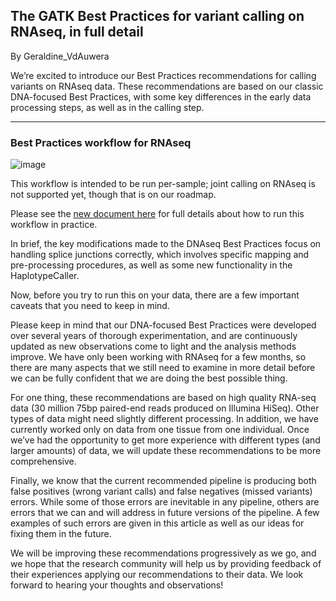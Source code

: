 ## The GATK Best Practices for variant calling on RNAseq, in full detail

By Geraldine_VdAuwera

<p>We’re excited to introduce our Best Practices recommendations for calling variants on RNAseq data. These recommendations are based on our classic DNA-focused Best Practices, with some key differences in the early data processing steps, as well as in the calling step.</p>

<hr></hr><h3>Best Practices workflow for RNAseq</h3>

<p><img src="https://us.v-cdn.net/5019796/uploads/FileUpload/f3/ec6fde05bcd6ae6ed4714d4d023b55.png" alt="image" class="embedImage-img importedEmbed-img"></img></p>

<p>This workflow is intended to be run per-sample; joint calling on RNAseq is not supported yet, though that is on our roadmap.</p>

<p>Please see the <a rel="nofollow" href="http://www.broadinstitute.org/gatk/guide/article?id=3891">new document here</a> for full details about how to run this workflow in practice.</p>

<p>In brief, the key modifications made to the DNAseq Best Practices focus on handling splice junctions correctly, which involves specific mapping and pre-processing procedures, as well as some new functionality in the HaplotypeCaller.</p>

<p>Now, before you try to run this on your data, there are a few important caveats that you need to keep in mind.</p>

<p>Please keep in mind that our DNA-focused Best Practices were developed over several years of thorough experimentation, and are continuously updated as new observations come to light and the analysis methods improve. We have only been working with RNAseq for a few months, so there are many aspects that we still need to examine in more detail before we can be fully confident that we are doing the best possible thing.</p>

<p>For one thing, these recommendations are based on high quality RNA-seq data (30 million 75bp paired-end reads produced on Illumina HiSeq). Other types of data might need slightly different processing. In addition, we have currently worked only on data from one tissue from one individual. Once we’ve had the opportunity to get more experience with different types (and larger amounts) of data, we will update these recommendations to be more comprehensive.</p>

<p>Finally, we know that the current recommended pipeline is producing both false positives (wrong variant calls) and false negatives (missed variants) errors. While some of those errors are inevitable in any pipeline, others are errors that we can and will address in future versions of the pipeline. A few examples of such errors are given in this article as well as our ideas for fixing them in the future.</p>

<p>We will be improving these recommendations progressively as we go, and we hope that the research community will help us by providing feedback of their experiences applying our recommendations to their data. We look forward to hearing your thoughts and observations!</p>
